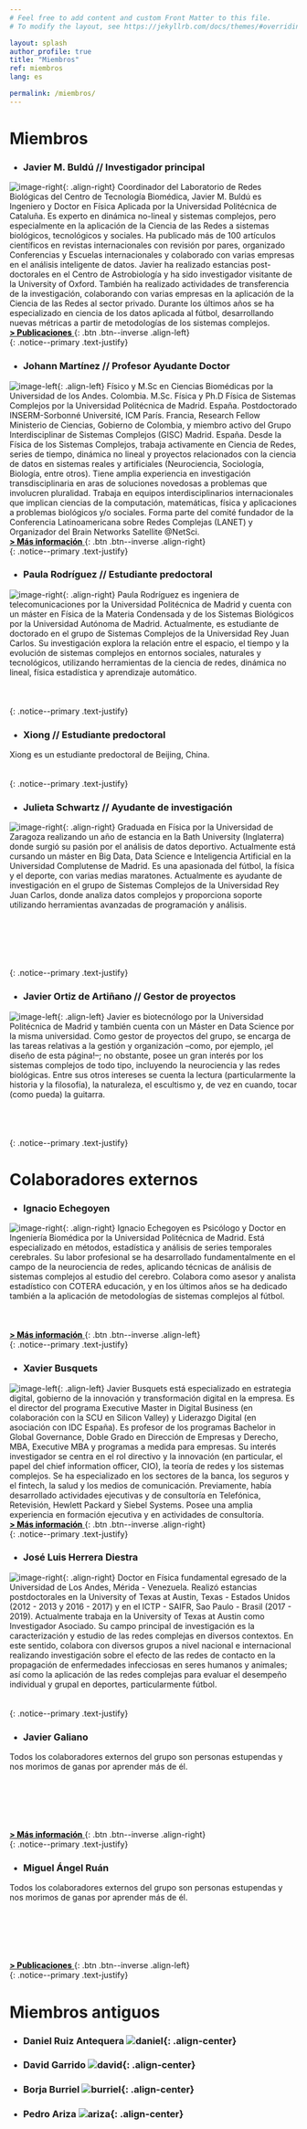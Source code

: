 ```yaml
---
# Feel free to add content and custom Front Matter to this file.
# To modify the layout, see https://jekyllrb.com/docs/themes/#overriding-theme-defaults

layout: splash
author_profile: true
title: "Miembros"
ref: miembros
lang: es

permalink: /miembros/
---
```

# Miembros

* ### Javier M. Buldú // Investigador principal

![image-right](/assets/images/buldu_new.png){: .align-right}
Coordinador del Laboratorio de Redes Biológicas del Centro de Tecnología Biomédica, Javier M. Buldú es Ingeniero y Doctor en Física Aplicada por la Universidad Politécnica de Cataluña. Es experto en dinámica no-lineal y sistemas complejos, pero especialmente en la aplicación de la Ciencia de las Redes a sistemas biológicos, tecnológicos y sociales. Ha publicado más de 100 artículos científicos en revistas internacionales con revisión por pares, organizado Conferencias y Escuelas internacionales y colaborado con varias empresas en el análisis inteligente de datos. Javier ha realizado estancias post-doctorales en el Centro de Astrobiología y ha sido investigador visitante de la University of Oxford. También ha realizado actividades de transferencia de la investigación, colaborando con varias empresas en la aplicación de la Ciencia de las Redes al sector privado. Durante los últimos años se ha especializado en ciencia de los datos aplicada al fútbol, desarrollando nuevas métricas a partir de metodologías de los sistemas complejos.<br />
[<span style="color: black"> **> Publicaciones** </span>](http://www.complexity.es/jmbuldu/publications){: .btn .btn--inverse .align-left}<br />
{: .notice--primary .text-justify}

* ### Johann Martínez // Profesor Ayudante Doctor

![image-left](/assets/images/martinez.png){: .align-left}
Físico y M.Sc en Ciencias Biomédicas por la Universidad de los Andes. Colombia. M.Sc. Física y Ph.D Física de Sistemas Complejos por la Universidad Politécnica de Madrid. España. Postdoctorado INSERM-Sorbonné Université, ICM París. Francia, Research Fellow Ministerio de Ciencias, Gobierno de Colombia, y miembro activo del Grupo Interdisciplinar de Sistemas Complejos (GISC) Madrid. España. Desde la Física de los Sistemas Complejos, trabaja activamente en Ciencia de Redes, series de tiempo, dinámica no lineal y proyectos relacionados con la ciencia de datos en sistemas reales y artificiales (Neurociencia, Sociología, Biología, entre otros). Tiene amplia experiencia en investigación transdisciplinaria en aras de soluciones novedosas a problemas que involucren pluralidad. Trabaja en equipos interdisciplinarios internacionales que implican ciencias de la computación, matemáticas, física y aplicaciones a problemas biológicos y/o sociales. Forma parte del comité fundador de la Conferencia Latinoamericana sobre Redes Complejas (LANET) y Organizador del Brain Networks Satellite @NetSci.<br />
[<span style="color: black"> **> Más información** </span>](https://johemart.wixsite.com/neurocomplexity){: .btn .btn--inverse .align-right}<br />
{: .notice--primary .text-justify}

* ### Paula Rodríguez // Estudiante predoctoral

![image-right](/assets/images/paula.png){: .align-right}
Paula Rodríguez es ingeniera de telecomunicaciones por la Universidad Politécnica de Madrid y cuenta con un máster en Física de la Materia Condensada y de los Sistemas Biológicos por la Universidad Autónoma de Madrid. Actualmente, es estudiante de doctorado en el grupo de Sistemas Complejos de la Universidad Rey Juan Carlos. Su investigación explora la relación entre el espacio, el tiempo y la evolución de sistemas complejos en entornos sociales, naturales y tecnológicos, utilizando herramientas de la ciencia de redes, dinámica no lineal, física estadística y aprendizaje automático.<br /><br /><br /><br />
{: .notice--primary .text-justify}

* ### Xiong // Estudiante predoctoral

Xiong es un estudiante predoctoral de Beijing, China.<br /><br /><br />
{: .notice--primary .text-justify}

* ### Julieta Schwartz // Ayudante de investigación

![image-right](/assets/images/julieta.png){: .align-right}
Graduada en Física por la Universidad de Zaragoza realizando un año de estancia en la Bath University (Inglaterra) donde surgió su pasión por el análisis de datos deportivo. Actualmente está cursando un máster en Big Data, Data Science e Inteligencia Artificial en la Universidad Complutense de Madrid. Es una apasionada del fútbol, la física y el deporte, con varias medias maratones. Actualmente es ayudante de investigación en el grupo de Sistemas Complejos de la Universidad Rey Juan Carlos, donde analiza datos complejos y proporciona soporte utilizando herramientas avanzadas de programación y análisis.<br /><br /><br /><br /><br /><br /><br />
{: .notice--primary .text-justify}

* ### Javier Ortiz de Artiñano // Gestor de proyectos

![image-left](/assets/images/ortiz.png){: .align-left}
Javier es biotecnólogo por la Universidad Politécnica de Madrid y también cuenta con un Máster en Data Science por la misma universidad. Como gestor de proyectos del grupo, se encarga de las tareas relativas a la gestión y organización –como, por ejemplo, ¡el diseño de esta página!–; no obstante, posee un gran interés por los sistemas complejos de todo tipo, incluyendo la neurociencia y las redes biológicas. Entre sus otros intereses se cuenta la lectura (particularmente la historia y la filosofía), la naturaleza, el escultismo y, de vez en cuando, tocar (como pueda) la guitarra.<br /><br /><br /><br /><br />
{: .notice--primary .text-justify}

# Colaboradores externos

* ### Ignacio Echegoyen

![image-right](/assets/images/echegoyen.png){: .align-right}
Ignacio Echegoyen es Psicólogo y Doctor en Ingeniería Biomédica por la Universidad Politécnica de Madrid. Está especializado en métodos, estadística y análisis de series temporales cerebrales. Su labor profesional se ha desarrollado fundamentalmente en el campo de la neurociencia de redes, aplicando técnicas de análisis de sistemas complejos al estudio del cerebro. Colabora como asesor y analista estadístico con COTERA educación, y en los últimos años se ha dedicado también a la aplicación de metodologías de sistemas complejos al fútbol.<br /><br /><br /><br />
[<span style="color: black"> **> Más información** </span>](https://nachoenblanco.github.io/){: .btn .btn--inverse .align-left}<br />
{: .notice--primary .text-justify}

* ### Xavier Busquets

![image-left](/assets/images/busquets.png){: .align-left}
Javier Busquets está especializado en estrategia digital, gobierno de la innovación y transformación digital en la empresa. Es el director del programa Executive Master in Digital Business (en colaboración con la SCU en Silicon Valley) y Liderazgo Digital (en asociación con IDC España). Es profesor de los programas Bachelor in Global Governance, Doble Grado en Dirección de Empresas y Derecho, MBA, Executive MBA y programas a medida para empresas. Su interés investigador se centra en el rol directivo y la innovación (en particular, el papel del chief information officer, CIO), la teoría de redes y los sistemas complejos. Se ha especializado en los sectores de la banca, los seguros y el fintech, la salud y los medios de comunicación. Previamente, había desarrollado actividades ejecutivas y de consultoría en Telefónica, Retevisión, Hewlett Packard y Siebel Systems. Posee una amplia experiencia en formación ejecutiva y en actividades de consultoría.<br />
[<span style="color: black"> **> Más información** </span>](https://www.esade.edu/profesorado/xavier.busquets){: .btn .btn--inverse .align-right}<br />
{: .notice--primary .text-justify}

* ### José Luis Herrera Diestra

![image-right](/assets/images/diestra.png){: .align-right}
Doctor en Física fundamental egresado de la Universidad de Los Andes, Mérida - Venezuela. Realizó estancias postdoctorales en la University of Texas at Austin, Texas - Estados Unidos (2012 - 2013 y 2016 - 2017) y en el ICTP - SAIFR, Sao Paulo - Brasil (2017 - 2019). Actualmente trabaja en la University of Texas at Austin como Investigador Asociado. Su campo principal de investigación es la caracterización y estudio de las redes complejas en diversos contextos. En este sentido, colabora con diversos grupos a nivel nacional e internacional realizando investigación sobre el efecto de las redes de contacto en la propagación de enfermedades infecciosas en seres humanos y animales; así como la aplicación de las redes complejas para evaluar el desempeño individual y grupal en deportes, particularmente fútbol.<br /><br /><br />
{: .notice--primary .text-justify}

* ### Javier Galiano

Todos los colaboradores externos del grupo son personas estupendas y nos morimos de ganas por aprender más de él. <br /><br /><br /><br /><br /><br /><br />
[<span style="color: black"> **> Más información** </span>](https://www.esade.edu/profesorado/xavier.busquets){: .btn .btn--inverse .align-right}<br />
{: .notice--primary .text-justify}

* ### Miguel Ángel Ruán

Todos los colaboradores externos del grupo son personas estupendas y nos morimos de ganas por aprender más de él. <br /><br /><br /><br /><br /><br /><br />
[<span style="color: black"> **> Publicaciones** </span>](https://www.researchgate.net/profile/Miguel-Ruano-4){: .btn .btn--inverse .align-left}<br />
{: .notice--primary .text-justify}

# Miembros antiguos

* ### Daniel Ruiz Antequera ![daniel](/assets/images/antequera.png){: .align-center}

* ### David Garrido ![david](/assets/images/garrido.png){: .align-center}

* ### Borja Burriel ![burriel](/assets/images/burriel.png){: .align-center}

* ### Pedro Ariza ![ariza](/assets/images/ariza.png){: .align-center}

